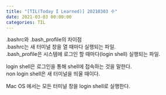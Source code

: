 ```yaml
---
title: "[TIL(Today I Learned)] 20210303 수"
date: 2021-03-03 00:00:00
categories: TIL
---
```


.bashrc와 .bash_profile의 차이점  
.bashrc는 새 터미널 창을 열 때마다 실행되는 파일.  
.bash_profile은 시스템에 로그인 할 때마다(login shell) 실행되는 파일.  

login shell은 로그인을 통해 shell에 접속하는 것을 말한다.  
non login shell은 새 터미널을 띄울 때이다.  

Mac OS 에서는 모든 터미널 창을 login shell로 실행한다.
